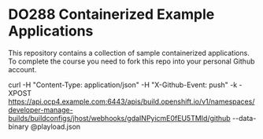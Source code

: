 # DO288 Containerized Example Applications

This repository contains a collection of sample containerized applications.  To complete the course you need to fork this repo into your personal Github account.


curl -H "Content-Type: application/json" -H "X-Github-Event:  push" -k -XPOST https://api.ocp4.example.com:6443/apis/build.openshift.io/v1/namespaces/developer-manage-builds/buildconfigs/jhost/webhooks/gdaINPyicmE0fEU5TMId/github --data-binary @playload.json
